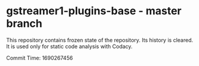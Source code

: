 # gstreamer1-plugins-base - master branch

This repository contains frozen state of the repository.
Its history is cleared. It is used only for static code
analysis with Codacy.

Commit Time: 1690267456